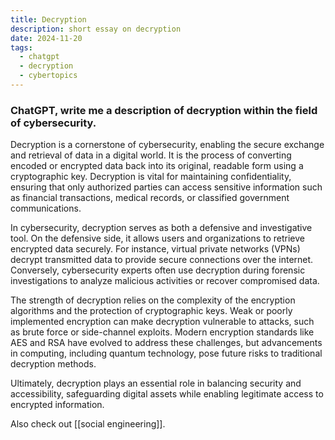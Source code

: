 ```yaml
---
title: Decryption
description: short essay on decryption
date: 2024-11-20
tags:
  - chatgpt
  - decryption
  - cybertopics
---
```

### ChatGPT, write me a description of decryption within the field of cybersecurity. 

Decryption is a cornerstone of cybersecurity, enabling the secure exchange and retrieval of data in a digital world. It is the process of converting encoded or encrypted data back into its original, readable form using a cryptographic key. Decryption is vital for maintaining confidentiality, ensuring that only authorized parties can access sensitive information such as financial transactions, medical records, or classified government communications.

In cybersecurity, decryption serves as both a defensive and investigative tool. On the defensive side, it allows users and organizations to retrieve encrypted data securely. For instance, virtual private networks (VPNs) decrypt transmitted data to provide secure connections over the internet. Conversely, cybersecurity experts often use decryption during forensic investigations to analyze malicious activities or recover compromised data.

The strength of decryption relies on the complexity of the encryption algorithms and the protection of cryptographic keys. Weak or poorly implemented encryption can make decryption vulnerable to attacks, such as brute force or side-channel exploits. Modern encryption standards like AES and RSA have evolved to address these challenges, but advancements in computing, including quantum technology, pose future risks to traditional decryption methods.

Ultimately, decryption plays an essential role in balancing security and accessibility, safeguarding digital assets while enabling legitimate access to encrypted information.

Also check out [[social engineering]].